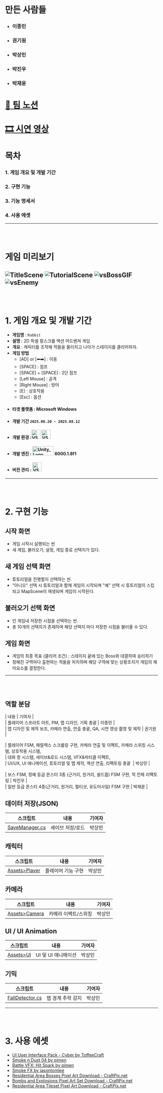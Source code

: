 # 만든 사람들
- ### 이종민
- ### 권기원
- ### 박상민
- ### 박진우
- ### 박재윤

# [🤍 팀 노션](https://www.notion.so/teamsparta/RABBIT-2172dc3ef5148061810fcc91a54ea1ed)

# [🎞 시연 영상](https://youtu.be/8UbreDtBYWE)

# 목차

### 1. 게임 개요 및 개발 기간
### 2. 구현 기능
### 3. 기능 명세서
### 4. 사용 에셋

---
<br>
<br>

# 게임 미리보기
![TitleScene](https://github.com/RanKa110/Rabbit/blob/main/Assets/99.%20Externals/image.png)
![TutorialScene](https://github.com/RanKa110/Rabbit/blob/main/Assets/99.%20Externals/image%20(1).png)
![vsBossGIF](https://github.com/RanKa110/Rabbit/blob/main/Assets/99.%20Externals/3.gif)
![vsEnemy](https://github.com/RanKa110/Rabbit/blob/main/Assets/99.%20Externals/image%20(2).png)
---
<br>
<br>

# 1. 게임 개요 및 개발 기간

- **게임명** : `Rabbit`
- **설명** : 2D 픽셀 횡스크롤 액션 어드벤쳐 게임
- **개요** : 캐릭터를 조작해 적들을 물리치고 나아가 스테이지를 클리어하자.
- **게임 방법**
    - [AD] or [⬅️➡️] : 이동
    - [SPACE] : 점프
    - [SPACE] + [SPACE] : 2단 점프
    - [Left Mouse] : 공격
    - [Right Mouse] : 방어
    - [E] : 상호작용
    - [Esc] : 옵션
- #### **타겟 플랫폼** : Microsoft Windows
- #### **개발 기간** `2025.06.20 ~ 2025.08.12`
- #### **개발 환경** :<img width="30" height="30" alt="VS_Logo" src="https://github.com/dlghdwns97/TSEROF_Code/assets/73785455/dd8e3f5f-a671-4153-881b-6e39e445a80f"> <img width="30" height="30" alt="VS_Logo" src="https://github.com/dlghdwns97/TSEROF_Code/assets/73785455/a2070391-f97f-4a51-81c2-1c2728eb233c">
- #### **개발 엔진** : <img width="70" height="30" alt="Unity_Logo" src="https://github.com/dlghdwns97/TSEROF_Code/assets/73785455/a53ce756-54c2-44d7-870c-71637721bb2f"> 6000.1.8f1
- #### **버전 관리** : <img width="30" height="30" alt="VS_Logo" src="https://github.com/dlghdwns97/TSEROF_Code/assets/73785455/fb87bd07-fa87-4965-a582-468f3122bf41">


---
<br>
<br>

# 2. 구현 기능

## **시작 화면**
- 게임 시작시 실행되는 씬
- 새 게임, 불러오기, 설정, 게임 종료 선택지가 있다.

## **새 게임 선택 화면**
- 튜토리얼을 진행할지 선택하는 씬.
- "아니오" 선택 시 튜토리얼과 함께 게임이 시작되며 "예" 선택 시 튜토리얼이 스킵되고 MapScene이 재생되며 게임이 시작된다.
## **불러오기 선택 화면**
- 인 게임내 저장한 시점을 선택하는 씬.
- 총 10개의 선택지가 존재하며 해당 선택지 마다 저장한 시점을 불러올 수 있다.

## **게임 화면**
- 게임의 최종 목표 (클리어 조건) : 스테이지 끝에 있는 Boss와 대결하여 승리하기
- 정해진 구역마다 출현하는 적들을 처치하며 해당 구역에 맞는 상황조치가 게임의 재미요소를 결정한다.

---
<br>
<br>

## **역할 분담**

| 내용 | 기여자 |<br>
| 플레이어 스프라트 아트, PM, 맵 디자인, 기획 총괄 | 이종민 |<br>
| 맵 디자인 및 제작 보조, 카메라 연출, 연출 총괄, QA, 시연 영상 촬영 및 제작 | 권기원 |<br><br>
| 플레이어 FSM, 패럴랙스 스크롤링 구현, 카메라 연출 및 이펙트, 카메라 스위칭 시스템, 상호작용 시스템,<br>| 대화 창 시스템, 세이브&로드 시스템, VFX&파티클 이펙트,<br>| UI/UX, UI 애니메이션, 튜토리얼 및 맵 제작, 액션 연출, 리팩토링 총괄  | 박상민 |<br><br>
| 보스 FSM, 정예 등급 몬스터 3종 (근거리, 원거리, 쉴드몹) FSM 구현, 적 전체 리팩토링 | 박진우 |<br>
| 일반 등급 몬스터 4종(근거리, 원거리, 멀티샷, 유도미사일) FSM 구현 | 박재윤 |


## **데이터 저장(JSON)**

| 스크립트 | 내용 | 기여자 |
|------------------------------------|-----------|-----|
| [SaveManager.cs](https://github.com/RanKa110/Rabbit/blob/main/Assets/02.%20Scripts/Manager/SaveManager.cs)                 | 세이브 저장/로드 | 박상민 |

## **캐릭터**

| 스크립트 | 내용 | 기여자 |
|------------------------------------|------------| -- |
| [Assets>Player](https://github.com/RanKa110/Rabbit/tree/main/Assets/02.%20Scripts/Player)                  | 플레이어 기능 구현 | 박상민 |

## **카메라**

| 스크립트 | 내용 | 기여자 |
|------------------------------------|-------------|-----|
| [Assets>Camera](https://github.com/RanKa110/Rabbit/tree/main/Assets/02.%20Scripts/Camera)                  | 카메라 이펙트/스위칭 | 박상민 |

## **UI / UI Animation**

| 스크립트 | 내용 | 기여자 |
|------------------------------------|---------------|-----|
| [Assets>UI](https://github.com/RanKa110/Rabbit/tree/main/Assets/02.%20Scripts/UI)                      | UI 및 UI 애니메이션 | 박상민 |


## **기믹**

| 스크립트 | 내용 | 기여자 |
|--------------------------------------------------------------------------------------------------------------|------------|-----|
| [FallDetector.cs](https://github.com/RanKa110/Rabbit/blob/main/Assets/02.%20Scripts/Gimmick/FallDetector.cs) | 맵 경계 추락 감지 | 박상민 |
---

<br>
<br>

# 3. 사용 에셋

- [UI User Interface Pack - Cyber by ToffeeCraft](https://toffeecraft.itch.io/ui-user-interface-pack-cyber)
- [Smoke n Dust 04 by pimen](https://pimen.itch.io/smoke-n-dust-04)
- [Battle VFX: Hit Spark by pimen](https://pimen.itch.io/battle-vfx-hit-spark)
- [Smoke FX by jasontomlee](https://jasontomlee.itch.io/smoke-fx)
- [Residential Area Bosses Pixel Art Download - CraftPix.net](https://craftpix.net/product/residential-area-bosses-pixel-art/CraftPix.net)
- [Bombs and Explosions Pixel Art Set Download - CraftPix.net](https://craftpix.net/product/bombs-and-explosions-pixel-art-set/)
- [Residential Area Tileset Pixel Art Download - CraftPix.net](https://craftpix.net/product/residential-area-tileset-pixel-art/)
